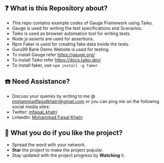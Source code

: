 ## :question: What is this Repository about?

- This repo contains example codes of Gauge Framework using Taiko.
- Gauge is used for writing the test specifications and Scenarios.
- Taiko is used as browser automation tool for writing tests.
- Node.js asserts are used for assertions.
- Npm Faker is used for creating fake data inside the tests.
- Guru99 Bank Demo Website is used for testing.
- To install Gauge refer https://gauge.org/
- To install Taiko refer https://docs.taiko.dev/
- To install faker, use `npm install -g faker`

## :phone: Need Assistance?

- Discuss your queries by writing to me @ [mohammadfaisalkhatri@gmail.com][mail] or you can ping me on the following social media sites:
- Twitter: [mfaisal_khatri][twitter] 
- LinkedIn: [Mohammad Faisal Khatri][linkedin]


## :star2: What you do if you like the project?

- Spread the word with your network.
- **Star** the project to make the project popular.
- Stay updated with the project progress by **Watching** it.


[mail]: mohammadfaisalkhatri@gmail.com
[linkedin]: https://www.linkedin.com/in/faisalkhatri/
[twitter]: https://twitter.com/mfaisal_khatri